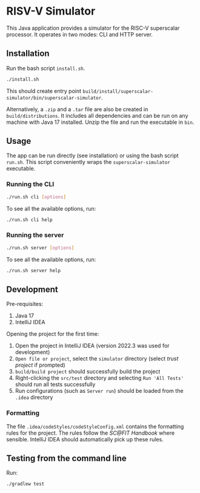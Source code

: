 # RISV-V Simulator

This Java application provides a simulator for the RISC-V superscalar processor.
It operates in two modes: CLI and HTTP server.

## Installation

Run the bash script `install.sh`.

```bash
./install.sh
```

This should create entry point `build/install/superscalar-simulator/bin/superscalar-simulator`.

Alternatively, a `.zip` and a `.tar` file are also be created in `build/distributions`.
It includes all dependencies and can be run on any machine with Java 17 installed.
Unzip the file and run the executable in `bin`.

## Usage

The app can be run directly (see installation) or using the bash script `run.sh`.
This script conveniently wraps the `superscalar-simulator` executable.

### Running the CLI

```bash
./run.sh cli [options]
```

To see all the available options, run:

```bash
./run.sh cli help
```

### Running the server

```bash
./run.sh server [options]
```

To see all the available options, run:

```bash
./run.sh server help
```

## Development

Pre-requisites:

1. Java 17
2. IntelliJ IDEA

Opening the project for the first time:

1. Open the project in IntelliJ IDEA (version 2022.3 was used for development)
2. `Open file or project`, select the `simulator` directory (select _trust project_ if prompted)
3. `build/build project` should successfully build the project
4. Right-clicking the `src/test` directory and selecting `Run 'All Tests'` should run all tests successfully
5. Run configurations (such as `Server run`) should be loaded from the `.idea` directory

### Formatting

The file `.idea/codeStyles/codeStyleConfig.xml` contains the formatting rules
for the project.
The rules follow the *SC@FIT Handbook* where sensible.
IntelliJ IDEA should automatically pick up these rules.

## Testing from the command line

Run:

```bash
./gradlew test
```
